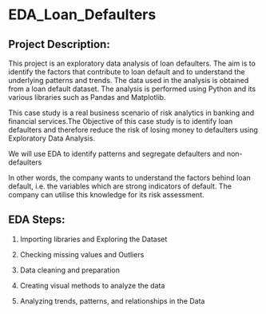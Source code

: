 # EDA_Loan_Defaulters

## Project Description:
This project is an exploratory data analysis of loan defaulters. The aim is to identify the factors that contribute to loan default and to understand the underlying patterns and trends. The data used in the analysis is obtained from a loan default dataset. The analysis is performed using Python and its various libraries such as Pandas and Matplotlib.

This case study is a real business scenario of risk analytics in banking and financial services.The Objective of this case study is to identify loan defaulters and therefore reduce the risk of losing money to defaulters using 
Exploratory Data Analysis.

We will use EDA to identify patterns and segregate defaulters and non-defaulters

In other words, the company wants to understand the factors behind loan default, i.e. the variables which are strong indicators of default. The company can utilise this knowledge for its risk assessment.

## EDA Steps:
1. Importing libraries and Exploring the Dataset

2. Checking missing values and Outliers

3. Data cleaning and preparation

4. Creating visual methods to analyze the data

5. Analyzing trends, patterns, and relationships in the Data
